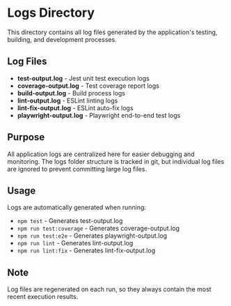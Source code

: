 # Logs Directory

This directory contains all log files generated by the application's testing, building, and development processes.

## Log Files

- **test-output.log** - Jest unit test execution logs
- **coverage-output.log** - Test coverage report logs
- **build-output.log** - Build process logs
- **lint-output.log** - ESLint linting logs
- **lint-fix-output.log** - ESLint auto-fix logs
- **playwright-output.log** - Playwright end-to-end test logs

## Purpose

All application logs are centralized here for easier debugging and monitoring. The logs folder structure is tracked in git, but individual log files are ignored to prevent committing large log files.

## Usage

Logs are automatically generated when running:
- `npm test` - Generates test-output.log
- `npm run test:coverage` - Generates coverage-output.log
- `npm run test:e2e` - Generates playwright-output.log
- `npm run lint` - Generates lint-output.log
- `npm run lint:fix` - Generates lint-fix-output.log

## Note

Log files are regenerated on each run, so they always contain the most recent execution results.
